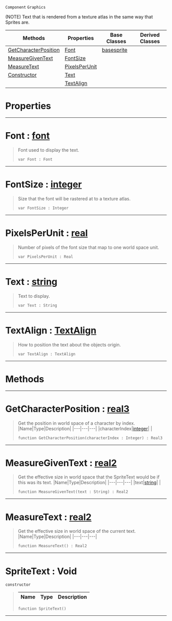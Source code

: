  `Component` `Graphics`



(NOTE) Text that is rendered from a texture atlas in the same way that Sprites are.

|Methods|Properties|Base Classes|Derived Classes|
|---|---|---|---|
|[ GetCharacterPosition](https://github.com/ZilchEngine/ZilchDocs/blob/master/code_reference/class_reference/spritetext.markdown#getcharacterposition-zer)|[ Font](https://github.com/ZilchEngine/ZilchDocs/blob/master/code_reference/class_reference/spritetext.markdown#font-zero-engine-documen)|[basesprite](https://github.com/ZilchEngine/ZilchDocs/blob/master/code_reference/class_reference/basesprite.markdown)| |
|[ MeasureGivenText](https://github.com/ZilchEngine/ZilchDocs/blob/master/code_reference/class_reference/spritetext.markdown#measuregiventext-zero-en)|[ FontSize](https://github.com/ZilchEngine/ZilchDocs/blob/master/code_reference/class_reference/spritetext.markdown#fontsize-zero-engine-doc)| | |
|[ MeasureText](https://github.com/ZilchEngine/ZilchDocs/blob/master/code_reference/class_reference/spritetext.markdown#measuretext-zero-engine)|[ PixelsPerUnit](https://github.com/ZilchEngine/ZilchDocs/blob/master/code_reference/class_reference/spritetext.markdown#pixelsperunit-zero-engin)| | |
|[ Constructor](https://github.com/ZilchEngine/ZilchDocs/blob/master/code_reference/class_reference/spritetext.markdown#spritetext-void)|[ Text](https://github.com/ZilchEngine/ZilchDocs/blob/master/code_reference/class_reference/spritetext.markdown#text-zero-engine-documen)| | |
| |[ TextAlign](https://github.com/ZilchEngine/ZilchDocs/blob/master/code_reference/class_reference/spritetext.markdown#textalign-zero-engine-do)| | |


 #  Properties


---  
 #  Font : [font](https://github.com/ZilchEngine/ZilchDocs/blob/master/code_reference/class_reference/font.markdown)

> Font used to display the text.
> ``` lang=cpp, name=Nada
> var Font : Font


---  
 #  FontSize : [integer](https://github.com/ZilchEngine/ZilchDocs/blob/master/code_reference/nada_base_types/integer.markdown)

> Size that the font will be rastered at to a texture atlas.
> ``` lang=cpp, name=Nada
> var FontSize : Integer


---  
 #  PixelsPerUnit : [real](https://github.com/ZilchEngine/ZilchDocs/blob/master/code_reference/nada_base_types/real.markdown)

> Number of pixels of the font size that map to one world space unit.
> ``` lang=cpp, name=Nada
> var PixelsPerUnit : Real


---  
 #  Text : [string](https://github.com/ZilchEngine/ZilchDocs/blob/master/code_reference/nada_base_types/string.markdown)

> Text to display.
> ``` lang=cpp, name=Nada
> var Text : String


---  
 #  TextAlign : [TextAlign](https://github.com/ZilchEngine/ZilchDocs/blob/master/code_reference/enum_reference.markdown#textalign)

> How to position the text about the objects origin.
> ``` lang=cpp, name=Nada
> var TextAlign : TextAlign


---  
 #  Methods


---  
 #  GetCharacterPosition : [real3](https://github.com/ZilchEngine/ZilchDocs/blob/master/code_reference/nada_base_types/real3.markdown)

> Get the position in world space of a character by index.
> |Name|Type|Description|
> |---|---|---|
> |characterIndex|[integer](https://github.com/ZilchEngine/ZilchDocs/blob/master/code_reference/nada_base_types/integer.markdown)| |
> ``` lang=cpp, name=Nada
> function GetCharacterPosition(characterIndex : Integer) : Real3
> ``` 


---  
 #  MeasureGivenText : [real2](https://github.com/ZilchEngine/ZilchDocs/blob/master/code_reference/nada_base_types/real2.markdown)

> Get the effective size in world space that the SpriteText would be if this was its text.
> |Name|Type|Description|
> |---|---|---|
> |text|[string](https://github.com/ZilchEngine/ZilchDocs/blob/master/code_reference/nada_base_types/string.markdown)| |
> ``` lang=cpp, name=Nada
> function MeasureGivenText(text : String) : Real2
> ``` 


---  
 #  MeasureText : [real2](https://github.com/ZilchEngine/ZilchDocs/blob/master/code_reference/nada_base_types/real2.markdown)

> Get the effective size in world space of the current text.
> |Name|Type|Description|
> |---|---|---|
> ``` lang=cpp, name=Nada
> function MeasureText() : Real2
> ``` 


---  
 #  SpriteText : Void

 `constructor`

> 
> |Name|Type|Description|
> |---|---|---|
> ``` lang=cpp, name=Nada
> function SpriteText()
> ``` 


---  
 

 